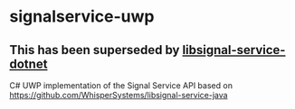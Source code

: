 ﻿# signalservice-uwp

## This has been superseded by [libsignal-service-dotnet](https://github.com/signal-csharp/libsignal-service-dotnet)

C# UWP implementation of the Signal Service API based on https://github.com/WhisperSystems/libsignal-service-java
